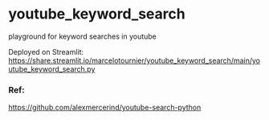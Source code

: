 # youtube_keyword_search
playground for keyword searches in youtube


Deployed on Streamlit:
https://share.streamlit.io/marcelotournier/youtube_keyword_search/main/youtube_keyword_search.py

### Ref:
https://github.com/alexmercerind/youtube-search-python
